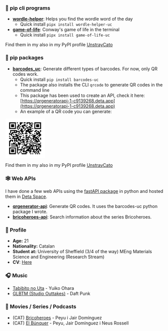 ### 🐍 pip cli programs

* [**wordle-helper**](https://github.com/Parzival1918/WordleHelper): Helps you find the wordle word of the day
  * Quick install `pipx install wordle-helper-uc`
* [**game-of-life**](https://github.com/Parzival1918/Conway-GameOfLife): Conway's game of life in the terminal
  * Quick install `pipx install game-of-life-uc`

Find them in my also in my PyPI profile [UnstrayCato](https://pypi.org/user/UnstrayCato/)

### 🐍 pip packages

* [**barcodes_uc**](https://github.com/Parzival1918/barcodes-uc): Generate different types of barcodes. For now, only QR codes work.
  * Quick install `pip install barcodes-uc`
  * The package also installs the CLI `qrcode` to generate QR codes in the command line
  * This package has been used to create an API, check it here: [https://qrgeneratorapi-1-c9139268.deta.app](https://qrgeneratorapi-1-c9139268.deta.app)
  * An example of a QR code you can generate:

<img src="qr.png" width=25% align="center">

Find them in my also in my PyPI profile [UnstrayCato](https://pypi.org/user/UnstrayCato/)

### 🕸️ Web APIs

I have done a few web APIs using the [fastAPI package](https://fastapi.tiangolo.com) in python and hosted them in [Deta Space](https://deta.space).

* [**qrgenerator-api**](https://qrgeneratorapi-1-c9139268.deta.app): Generate QR codes. It uses the barcodes-uc python package I wrote.
* [**bricoheroes-api**](https://bricoheroesapi-1-w6650227.deta.app): Search information about the series Bricoheroes.

### 🧑 Profile

* **Age:** 21
* **Nationality:** Catalan
* **Student at:** University of Sheffield (3/4 of the way) MEng Materials Science and Engineering (Research Stream)
* **CV**: [Here](CV.pdf)

### 🎧 Music

* [Tabibito no Uta](https://www.youtube.com/watch?v=QG8UZUahRbI) - Yuiko Ohara
* [GLBTM (Studio Outtakes)](https://www.youtube.com/watch?v=YiZfLvLU5Jc) - Daft Punk

### 🍿 Movies / Series / Podcasts

* (CAT) [Bricoheroes](https://m.youtube.com/playlist?list=PLHF437Sz2MHoR-3YNtdCX7opSo93wqlGq) - Peyu i Jair Domínguez
* (CAT) [El Búnquer](https://m.youtube.com/playlist?list=PL5HwsHboiE9ngozgQ1ZkB9X4gnEwUcLR3) - Peyu, Jair Domínguez i Neus Rossell

<!--
**Parzival1918/Parzival1918** is a ✨ _special_ ✨ repository because its `README.md` (this file) appears on your GitHub profile.

Here are some ideas to get you started:

- 🔭 I’m currently working on ...
- 🌱 I’m currently learning ...
- 👯 I’m looking to collaborate on ...
- 🤔 I’m looking for help with ...
- 💬 Ask me about ...
- 📫 How to reach me: ...
- 😄 Pronouns: ...
- ⚡ Fun fact: ...
-->
